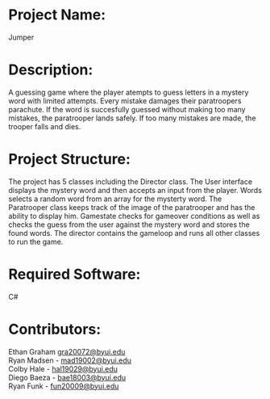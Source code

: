 # Project Name:
Jumper

# Description: 
A guessing game where the player atempts to guess letters in a mystery word with limited attempts. Every mistake damages their paratroopers parachute. If the word is succesfully guessed without making too many mistakes, the paratrooper lands safely. If too many mistakes are made, the trooper falls and dies.

# Project Structure:
The project has 5 classes including the Director class. The User interface displays the mystery word and then accepts an input from the player. Words selects a random word from an array for the mysterty word. The Paratrooper class keeps track of the image of the paratrooper and has the ability to display him. Gamestate checks for gameover conditions as well as checks the guess from the user against the mystery word and stores the found words. The director contains the gameloop and runs all other classes to run the game.

# Required Software:
C#

# Contributors:<br>
Ethan Graham gra20072@byui.edu<br>
Ryan Madsen - mad19002@byui.edu<br>
Colby Hale - hal19029@byui.edu<br>
Diego Baeza - bae18003@byui.edu<br>
Ryan Funk - fun20009@byui.edu
